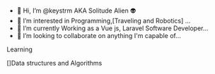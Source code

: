 - 👋 Hi, I’m @keystrm AKA Solitude Alien 👽
- 👀 I’m interested in Programming,[Traveling and Robotics] ...
- 🌱 I’m currently Working as a Vue js, Laravel Software Developer...
- 💞️ I’m looking to collaborate on anything I'm capable of...

Learning

[]Data structures and Algorithms

<!---
keystrm/keystrm is a ✨ special ✨ repository because its `README.md` (this file) appears on your GitHub profile.
You can click the Preview link to take a look at your changes.
--->
